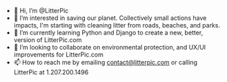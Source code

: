 - 👋 Hi, I’m @LitterPic
- 👀 I’m interested in saving our planet.  Collectively small actions have impacts, I'm starting with cleaning litter from roads, beaches, and parks.
- 🌱 I’m currently learning Python and Django to create a new, better, version of LitterPic.com
- 💞️ I’m looking to collaborate on environmental protection, and UX/UI improvements for LitterPic.com
- 📫 How to reach me by emailing contact@litterpic.com or calling LitterPic at 1.207.200.1496

<!---
LitterPic/LitterPic is a ✨ special ✨ repository because its `README.md` (this file) appears on your GitHub profile.
You can click the Preview link to take a look at your changes.
--->
